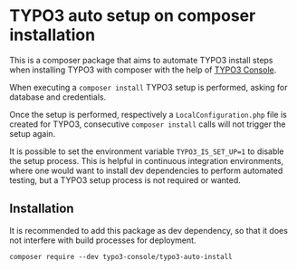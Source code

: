 # TYPO3 auto setup on composer installation

This is a composer package that aims to automate TYPO3 install steps
when installing TYPO3 with composer with the help of [TYPO3 Console](https://github.com/TYPO3-Console/TYPO3-Console).

When executing a `composer install` TYPO3 setup is performed, asking for database and credentials.

Once the setup is performed, respectively a `LocalConfiguration.php` file is created for TYPO3,
consecutive `composer install` calls will not trigger the setup again.

It is possible to set the environment variable `TYPO3_IS_SET_UP=1` to disable the setup process.
This is helpful in continuous integration environments, where one would want to install dev
dependencies to perform automated testing, but a TYPO3 setup process is not required or wanted.

## Installation

It is recommended to add this package as dev dependency, so that it does not interfere
with build processes for deployment.

`composer require --dev typo3-console/typo3-auto-install`
